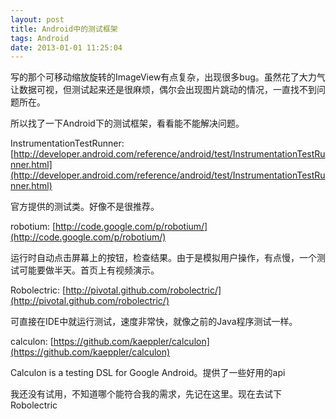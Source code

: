 ```yaml
---
layout: post
title: Android中的测试框架
tags: Android
date: 2013-01-01 11:25:04
---
```


写的那个可移动缩放旋转的ImageView有点复杂，出现很多bug。虽然花了大力气让数据可视，但测试起来还是很麻烦，偶尔会出现图片跳动的情况，一直找不到问题所在。

所以找了一下Android下的测试框架，看看能不能解决问题。

InstrumentationTestRunner: [http://developer.android.com/reference/android/test/InstrumentationTestRunner.html](http://developer.android.com/reference/android/test/InstrumentationTestRunner.html)

官方提供的测试类。好像不是很推荐。

robotium: [http://code.google.com/p/robotium/](http://code.google.com/p/robotium/)

运行时自动点击屏幕上的按钮，检查结果。由于是模拟用户操作，有点慢，一个测试可能要做半天。首页上有视频演示。

Robolectric: [http://pivotal.github.com/robolectric/](http://pivotal.github.com/robolectric/)

可直接在IDE中就运行测试，速度非常快，就像之前的Java程序测试一样。

calculon: [https://github.com/kaeppler/calculon](https://github.com/kaeppler/calculon)

Calculon is a testing DSL for Google Android。提供了一些好用的api

我还没有试用，不知道哪个能符合我的需求，先记在这里。现在去试下Robolectric
